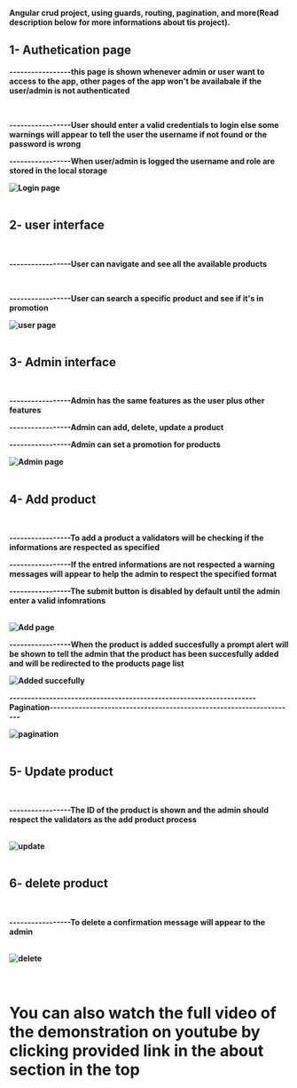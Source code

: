 <strong>Angular crud project, using guards, routing, pagination, and more(Read description below for more informations about tis project).<strong>
<br>
<h2>1- Authetication page</h2>
<p>-----------------this page is shown whenever admin or user want to access to the app, other pages of the app won't be availabale if the user/admin is not authenticated</p> <br>
<p>-----------------User should enter a valid credentials to login else some warnings will appear to tell the user the username if not found or the password is wrong</p>
<p>-----------------When user/admin is logged the username and role are stored in the local storage</p>
<img src="https://user-images.githubusercontent.com/47062719/191243858-3efc328d-3930-49b7-b226-39589882ff02.jpg" alt="Login page">
<br> <br>
<h2>2- user interface</h2> <br>
<p>-----------------User can navigate and see all the available products</p> <br>
<p>-----------------User can search a specific product and see if it's in promotion </p>
<img src="https://user-images.githubusercontent.com/47062719/191245818-5233bb33-9644-4cd0-ad29-b45f0e021c22.jpg" alt="user page">
<br> <br>
<h2>3- Admin interface</h2> <br>
<p>-----------------Admin has the same features as the user plus other features</p>
<p>-----------------Admin can add, delete, update a product</p>
<p>-----------------Admin can set a promotion for products</p>
<img src="https://user-images.githubusercontent.com/47062719/191247050-3e79c17c-62d9-4b09-ad1a-524b20bf4342.jpg" alt="Admin page">
<br><br>
<h2>4- Add product</h2> <br>
<p>-----------------To add a product a validators will be checking if the informations are respected as specified</p>
<p>-----------------If the entred informations are not respected a warning messages will appear to help the admin to respect the specified format</p>
<p>-----------------The submit button is disabled by default until the admin enter a valid infomrations</p><br>
<img src="https://user-images.githubusercontent.com/47062719/191248018-ed42b1be-1c05-4b9f-a463-cd2270a2dfcc.jpg" alt="Add page"> <br>
<p>-----------------When the product is added succesfully a prompt alert will be shown to tell the admin that the product has been succesfully added and will be redirected to the products page list</p>
<img src="https://user-images.githubusercontent.com/47062719/191249378-d5c87255-74f3-4b62-b5cc-0501acaa6ef9.jpg" alt="Added succefully"> <br>
<p>--------------------------------------------------------------------Pagination--------------------------------------------------------------------</p>
<img src="https://user-images.githubusercontent.com/47062719/191249798-d0629495-c360-4185-af09-ba7e6da23689.jpg" alt="pagination"> <br><br>
<h2>5- Update product</h2> <br>
<p>-----------------The ID of the product is shown and the admin should respect the validators as the add product process</p><br>
<img src="https://user-images.githubusercontent.com/47062719/191250902-bece2ce5-ebb2-4870-9a82-2eb19921b99c.jpg" alt="update"> <br><br>
<h2>6- delete product</h2> <br>
<p>-----------------To delete a confirmation message will appear to the admin</p> <br>
<img src="https://user-images.githubusercontent.com/47062719/191252027-7ed3f9c0-3287-4227-811e-c4d667111e72.jpg" alt="delete">
<br><br><br>
<h1>You can also watch the full video of the demonstration on youtube by clicking provided link in the about section in the top</h1>
